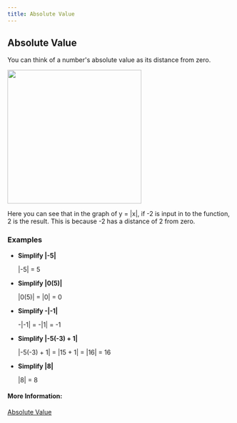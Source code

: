 ```yaml
---
title: Absolute Value
---
```

## Absolute Value

You can think of a number's absolute value as its distance from zero.

<img src="https://upload.wikimedia.org/wikipedia/commons/thumb/6/6b/Absolute_value.svg/2000px-Absolute_value.svg.png" width="300">  

Here you can see that in the graph of y = |x|, if -2 is input in to the function, 2 is the result. This is because -2 has a distance of 2 from zero.

### Examples

* **Simplify |-5|**

  |-5| = 5

* **Simplify |0(5)|**

  |0(5)| = |0| = 0

* **Simplify -|-1|**

  -|-1| = -|1| = -1

* **Simplify |-5(-3) + 1|**

  |-5(-3) + 1| = |15 + 1| = |16| = 16

* **Simplify |8|**

  |8| = 8

#### More Information:
[Absolute Value](http://www.purplemath.com/modules/absolute.htm "Absolute Value")


